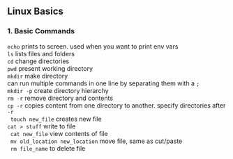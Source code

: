 ## Linux Basics

### 1. Basic Commands

`echo` prints to screen. used when you want to print env vars  
`ls` lists files and folders  
`cd` change directories  
`pwd` present working directory  
`mkdir` make directory  
can run multiple commands in one line by separating them with a `;`  
`mkdir -p` create directory hierarchy  
`rm -r` remove directory and contents  
`cp -r` copies content from one directory to another. specify directories after `-r`  
` touch new_file` creates new file  
`cat > stuff` write to file  
` cat new_file` view contents of file  
` mv old_location new_location` move file, same as cut/paste  
` rm file_name` to delete file

